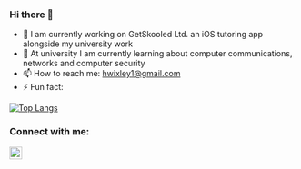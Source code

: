 ### Hi there 👋

- 🔭 I am currently working on GetSkooled Ltd. an iOS tutoring app alongside my university work
- 🌱 At university I am currently learning about computer communications, networks and computer security
- 📫 How to reach me: hwixley1@gmail.com
- ⚡ Fun fact:

[![Top Langs](https://github-readme-stats.vercel.app/api/top-langs/?username=hwixley&layout=compact&langs_count=8&hide=makefile,c++,css)](https://github.com/anuraghazra/github-readme-stats)

### Connect with me:
[<img align="left" alt="hwixley | LinkedIn" width="22px" src="https://cdn.jsdelivr.net/npm/simple-icons@v3/icons/linkedin.svg" />][linkedin]

<br>

[linkedin]: https://www.linkedin.com/in/harry-wixley/
